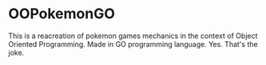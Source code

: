 # OOPokemonGO
This is a reacreation of pokemon games mechanics in the context of Object Oriented Programming. Made in GO programming language. Yes. That's the joke.
